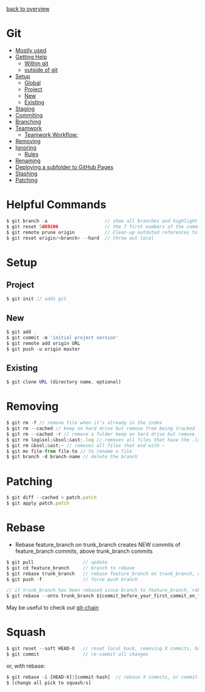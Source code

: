[back to overview](/../..)

# Git<!-- omit in toc -->

- [Mostly used](#mostly-used)
- [Getting Help](#getting-help)
    - [Within git](#within-git)
    - [outside of git](#outside-of-git)
- [Setup](#setup)
    - [Global](#global)
    - [Project](#project)
    - [New](#new)
    - [Existing](#existing)
- [Staging](#staging)
- [Commiting](#commiting)
- [Branching](#branching)
- [Teamwork](#teamwork)
    - [Teamwork Workflow:](#teamwork-workflow)
- [Removing](#removing)
- [Ignoring](#ignoring)
    - [Rules](#rules)
- [Renaming](#renaming)
- [Deploying a subfolder to GitHub Pages](#deploying-a-subfolder-to-github-pages)
- [Stashing](#stashing)
- [Patching](#patching)


# Helpful Commands
```javascript
$ git branch -a                     // show all branches and highlight the one you’re on
$ git reset 5d69206                 // the 7 first numbers of the commit you want to reset
$ git remote prune origin           // Clean-up outdated references to remote branches
$ git reset origin/<branch> --hard  // throw out local
```

# Setup
## Project
```javascript
$ git init // adds git
```
## New
```javascript
$ git add .
$ git commit -m 'initial project version'
$ git remote add origin URL
$ git push -u origin master
```
## Existing
```javascript
$ git clone URL (directory name, optional)
```

# Removing
```javascript
$ git rm -f // remove file when it’s already in the index
$ git rm --cached // keep on hard drive but remove from being tracked
$ git rm --cached -r // remove a folder keep on hard drive but remove from being tracked
$ git rm log&sol;&bsol;&ast;.log // removes all files that have the .log extension in the log/ directory
$ git rm &bsol;&ast;~ // removes all files that end with ~
$ git mv file-from file-to // to rename a file
$ git branch -d branch-name // delete the branch
```

# Patching
```javascript
$ git diff --cached > patch.patch
$ git apply patch.patch
```

# Rebase
- Rebase feature_branch on trunk_branch creates NEW commits of feature_branch commits, above trunk_branch commits
```javascript
$ git pull                  // update
$ git cd feature_branch     // branch to rebase
$ git rebase trunk_branch   // rebase feature_branch on trunk_branch, resolve conflicts
$ git push -f               // force push branch

// if trunk_branch has been rebased since branch to feature_branch, rebase just the commits changed in feature_branch and ignore previous trunk_branch commits (which have been duplicated)
$ git rebase --onto trunk_branch ${commit_before_your_first_commit_on_feature_branch} feature_branch
```
May be useful to check out [git-chain](https://github.com/Shopify/git-chain)

# Squash
```javascript
$ git reset --soft HEAD~X   // reset local back, removing X commits, but leave changes in working directory
$ git commit                // re-commit all changes
```
or, with rebase:
```javascript
$ git rebase -i [HEAD~X]|[commit-hash]  // rebase X commits, or commit-hash of commit before rebased
$ [change all pick to squash/s]
```
